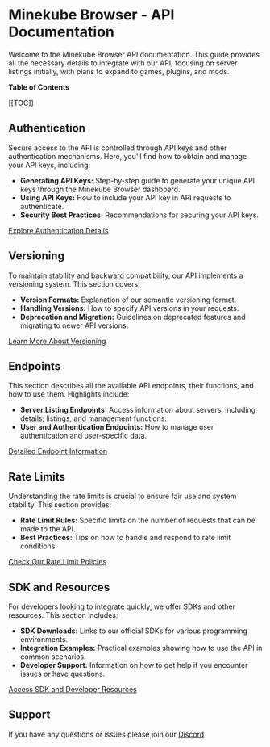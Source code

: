 # Minekube Browser - API Documentation

Welcome to the Minekube Browser API documentation. This guide provides all the necessary details to integrate with our API, focusing on server listings initially, with plans to expand to games, plugins, and mods.

**Table of Contents**

[[TOC]]

## Authentication

Secure access to the API is controlled through API keys and other authentication mechanisms. Here, you'll find how to obtain and manage your API keys, including:

- **Generating API Keys:** Step-by-step guide to generate your unique API keys through the Minekube Browser dashboard.
- **Using API Keys:** How to include your API key in API requests to authenticate.
- **Security Best Practices:** Recommendations for securing your API keys.

[Explore Authentication Details](/browser/api/auth)

## Versioning

To maintain stability and backward compatibility, our API implements a versioning system. This section covers:

- **Version Formats:** Explanation of our semantic versioning format.
- **Handling Versions:** How to specify API versions in your requests.
- **Deprecation and Migration:** Guidelines on deprecated features and migrating to newer API versions.

[Learn More About Versioning](/browser/api/versions)

## Endpoints

This section describes all the available API endpoints, their functions, and how to use them. Highlights include:

- **Server Listing Endpoints:** Access information about servers, including details, listings, and management functions.
- **User and Authentication Endpoints:** How to manage user authentication and user-specific data.

[Detailed Endpoint Information](/browser/api/endpoints)

## Rate Limits

Understanding the rate limits is crucial to ensure fair use and system stability. This section provides:

- **Rate Limit Rules:** Specific limits on the number of requests that can be made to the API.
- **Best Practices:** Tips on how to handle and respond to rate limit conditions.

[Check Our Rate Limit Policies](/browser/api/ratelimits)

## SDK and Resources

For developers looking to integrate quickly, we offer SDKs and other resources. This section includes:

- **SDK Downloads:** Links to our official SDKs for various programming environments.
- **Integration Examples:** Practical examples showing how to use the API in common scenarios.
- **Developer Support:** Information on how to get help if you encounter issues or have questions.

[Access SDK and Developer Resources](/browser/api/developers)


## Support
If you have any questions or issues please join our [Discord](https://minekube.com/discord)

